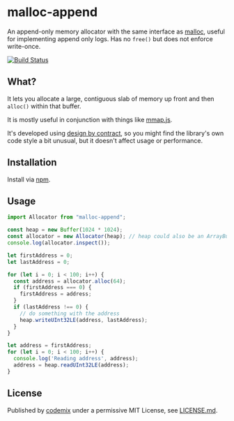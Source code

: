 # malloc-append
An append-only memory allocator with the same interface as [malloc](https://github.com/codemix/malloc), useful for implementing append only logs. Has no `free()` but does not enforce write-once.

[![Build Status](https://travis-ci.org/codemix/malloc-append.svg?branch=master)](https://travis-ci.org/codemix/malloc-append)

## What?

It lets you allocate a large, contiguous slab of memory up front and then `alloc()` within that buffer.

It is mostly useful in conjunction with things like [mmap.js](https://github.com/indutny/mmap.js).

It's developed using [design by contract](https://github.com/codemix/babel-plugin-contracts), so you might find the library's own code style a bit unusual, but it doesn't affect usage or performance.

## Installation

Install via [npm](https://npmjs.org/package/malloc-append).

## Usage

```js
import Allocator from "malloc-append";

const heap = new Buffer(1024 * 1024);
const allocator = new Allocator(heap); // heap could also be an ArrayBuffer
console.log(allocator.inspect());

let firstAddress = 0;
let lastAddress = 0;

for (let i = 0; i < 100; i++) {
  const address = allocator.alloc(64);
  if (firstAddress === 0) {
    firstAddress = address;
  }
  if (lastAddress !== 0) {
    // do something with the address
    heap.writeUInt32LE(address, lastAddress);
  }
}

let address = firstAddress;
for (let i = 0; i < 100; i++) {
  console.log('Reading address', address);
  address = heap.readUInt32LE(address);
}

```


## License

Published by [codemix](http://codemix.com/) under a permissive MIT License, see [LICENSE.md](./LICENSE.md).
